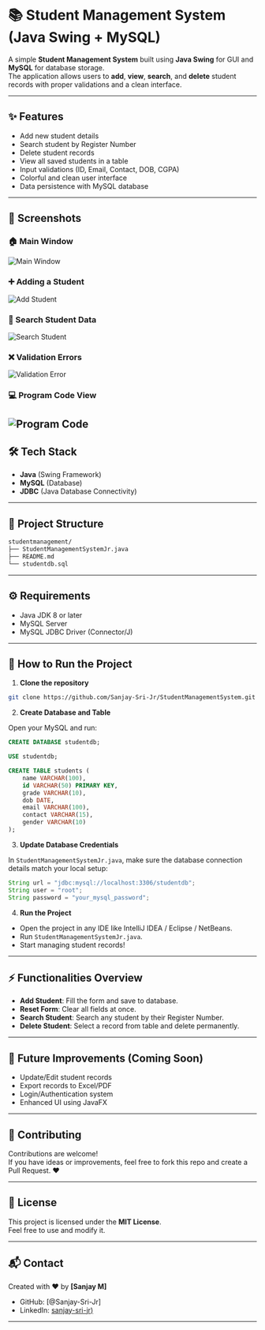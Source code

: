 # 📚 Student Management System (Java Swing + MySQL)

A simple **Student Management System** built using **Java Swing** for GUI and **MySQL** for database storage.  
The application allows users to **add**, **view**, **search**, and **delete** student records with proper validations and a clean interface.

---

## ✨ Features

- Add new student details
- Search student by Register Number
- Delete student records
- View all saved students in a table
- Input validations (ID, Email, Contact, DOB, CGPA)
- Colorful and clean user interface
- Data persistence with MySQL database

---

## 📸 Screenshots
### 🏠 Main Window 
![Main Window](screenshots/SDBMS%20Home%20Screen.png)

### ➕ Adding a Student
![Add Student](screenshots/SDBMS%20Add%20data.png)

### 🔎 Search Student Data
![Search Student](screenshots/SDBMS%20Search%20data.png)

### ❌ Validation Errors
![Validation Error](screenshots/SDBMS%20Validation.png)

### 💻 Program Code View
![Program Code](screenshots/Program_ss.png)
---

## 🛠️ Tech Stack

- **Java** (Swing Framework)
- **MySQL** (Database)
- **JDBC** (Java Database Connectivity)

---

## 📂 Project Structure

```bash
studentmanagement/
├── StudentManagementSystemJr.java
├── README.md
└── studentdb.sql
```

---

## ⚙️ Requirements

- Java JDK 8 or later
- MySQL Server
- MySQL JDBC Driver (Connector/J)

---

## 🔌 How to Run the Project

1. **Clone the repository**

```bash
git clone https://github.com/Sanjay-Sri-Jr/StudentManagementSystem.git
```

2. **Create Database and Table**

Open your MySQL and run:

```sql
CREATE DATABASE studentdb;

USE studentdb;

CREATE TABLE students (
    name VARCHAR(100),
    id VARCHAR(50) PRIMARY KEY,
    grade VARCHAR(10),
    dob DATE,
    email VARCHAR(100),
    contact VARCHAR(15),
    gender VARCHAR(10)
);
```

3. **Update Database Credentials**

In `StudentManagementSystemJr.java`, make sure the database connection details match your local setup:

```java
String url = "jdbc:mysql://localhost:3306/studentdb";
String user = "root";
String password = "your_mysql_password";
```

4. **Run the Project**

- Open the project in any IDE like IntelliJ IDEA / Eclipse / NetBeans.
- Run `StudentManagementSystemJr.java`.
- Start managing student records!

---

## ⚡ Functionalities Overview

- **Add Student**: Fill the form and save to database.
- **Reset Form**: Clear all fields at once.
- **Search Student**: Search any student by their Register Number.
- **Delete Student**: Select a record from table and delete permanently.

---

## 🚀 Future Improvements (Coming Soon)

- Update/Edit student records
- Export records to Excel/PDF
- Login/Authentication system
- Enhanced UI using JavaFX

---

## 🤝 Contributing

Contributions are welcome!  
If you have ideas or improvements, feel free to fork this repo and create a Pull Request. ❤️

---

## 📄 License

This project is licensed under the **MIT License**.  
Feel free to use and modify it.

---

## 📬 Contact

Created with ❤️ by **[Sanjay M]**  
- GitHub: [@Sanjay-Sri-Jr][](https://github.com/Sanjay-Sri-Jr)
- LinkedIn: [sanjay-sri-jr)](https://www.linkedin.com/in/sanjay-sri-jr/)

---
  
